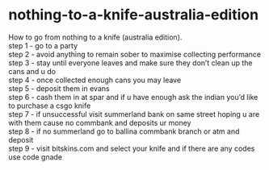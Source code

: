 # nothing-to-a-knife-australia-edition  
How to go from nothing to a knife (australia edition).  
step 1 - go to a party  
step 2 - avoid anything to remain sober to maximise collecting performance  
step 3 - stay until everyone leaves and make sure they don’t clean up the cans and u do  
step 4 - once collected enough cans you may leave  
step 5 - deposit them in evans  
step 6 - cash them in at spar and if u have enough ask the indian you’d like to purchase a csgo knife  
step 7 - if unsuccessful visit summerland bank on same street hoping u are with them cause no commbank and deposits ur money  
step 8 - if no summerland go to ballina commbank branch or atm and deposit  
step 9 - visit bitskins.com and select your knife and if there are any codes use code gnade  
